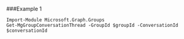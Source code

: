 ###Example 1
```
Import-Module Microsoft.Graph.Groups
Get-MgGroupConversationThread -GroupId $groupId -ConversationId $conversationId
```
